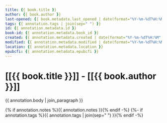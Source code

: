 ```yaml
---
title: {{ book.title }}
author: {{ book.author }}
last-opened: {{ book.metadata.last_opened | date(format="%Y-%m-%dT%H:%M") }}
tags: {{ annotation.tags | join(sep=" ") }}
id: {{ annotation.metadata.id }}
book-id: {{ annotation.metadata.book_id }}
created: {{ annotation.metadata.created | date(format="%Y-%m-%dT%H:%M")}}
modified: {{ annotation.metadata.modified | date(format="%Y-%m-%dT%H:%M") }}
location: {{ annotation.metadata.location }}
epubcfi: {{ annotation.metadata.epubcfi }}
---
```


# [[{{ book.title }}]] - [[{{ book.author }}]]

{{ annotation.body | join_paragraph }}

{% if annotation.notes %}{{ annotation.notes }}{% endif -%}
{%- if annotation.tags %}{{ annotation.tags | join(sep=" ") }}{% endif -%}
